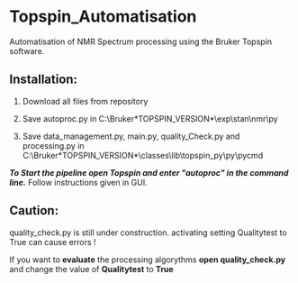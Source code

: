 # Topspin_Automatisation

Automatisation of NMR Spectrum processing using the Bruker Topspin software. 

## Installation: 

1. Download all files from repository

2. Save autoproc.py in C:\Bruker\*TOPSPIN_VERSION*\exp\stan\nmr\py

3. Save data_management.py, main.py, quality_Check.py and processing.py in C:\Bruker\*TOPSPIN_VERSION*\classes\lib\topspin_py\py\pycmd 


***To Start the pipeline open Topspin and enter "autoproc" in the command line.***
Follow instructions given in GUI. 

## Caution:

 quality_check.py is still under construction. activating setting Qualitytest to True can cause errors !
 
 If you want to **evaluate** the processing algorythms **open quality_check.py** and change the value of **Qualitytest**  to **True**
